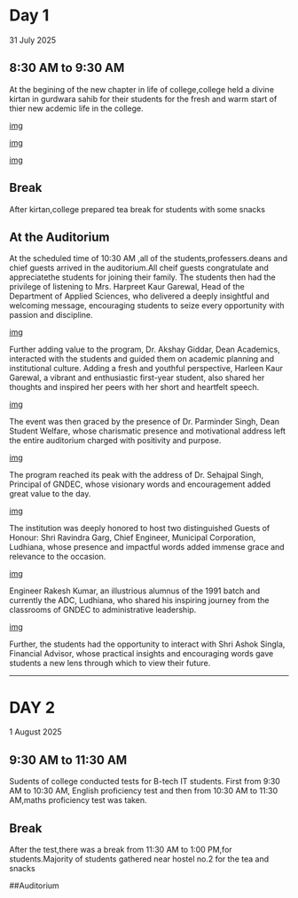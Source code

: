 # Day 1
31 July 2025
## 8:30 AM to 9:30 AM
At the begining of the new chapter in life of college,college held a divine kirtan in gurdwara sahib for their students for the fresh and warm start of thier new acdemic life in the college.

[img](https://www.facebook.com/photo/?fbid=1175936291243750&set=pcb.1175946241242755_)

[img](https://www.facebook.com/photo?fbid=1175936994577013&set=pcb.1175946241242755)

[img](https://www.facebook.com/photo/?fbid=1174720311365348&set=pcb.1174720911365288)

## Break
After kirtan,college prepared tea break for students with some snacks

## At the Auditorium
At the scheduled time of 10:30 AM ,all of the students,professers.deans and chief guests arrived in the auditorium.All cheif guests congratulate and appreciatethe students for joining their family.
The students then had the privilege of listening to Mrs. Harpreet Kaur Garewal, Head of the Department of Applied Sciences, who delivered a deeply insightful and welcoming message, encouraging students to seize every opportunity with passion and discipline.

[img](https://www.facebook.com/photo.php?fbid=1174720504698662&set=pb.100064821697496.-2207520000&type=3)

Further adding value to the program, Dr. Akshay Giddar, Dean Academics, interacted with the students and guided them on academic planning and institutional culture. Adding a fresh and youthful perspective, Harleen Kaur Garewal, a vibrant and enthusiastic first-year student, also shared her thoughts and inspired her peers with her short and heartfelt speech.

[img](https://www.facebook.com/photo.php?fbid=1175945624576150&set=pb.100064821697496.-2207520000&type=3)

The event was then graced by the presence of Dr. Parminder Singh, Dean Student Welfare, whose charismatic presence and motivational address left the entire auditorium charged with positivity and purpose.

[img](https://www.facebook.com/photo.php?fbid=1175944547909591&set=pb.100064821697496.-2207520000&type=3)

The program reached its peak with the address of Dr. Sehajpal Singh, Principal of GNDEC, whose visionary words and encouragement added great value to the day.

[img](https://www.facebook.com/photo/?fbid=1175943854576327&set=pb.100064821697496.-2207520000)

The institution was deeply honored to host two distinguished Guests of Honour:
Shri Ravindra Garg, Chief Engineer, Municipal Corporation, Ludhiana, whose presence and impactful words added immense grace and relevance to the occasion.

[img](https://www.facebook.com/photo.php?fbid=1175941881243191&set=pb.100064821697496.-2207520000&type=3)

Engineer Rakesh Kumar, an illustrious alumnus of the 1991 batch and currently the ADC, Ludhiana, who shared his inspiring journey from the classrooms of GNDEC to administrative leadership.

[img](https://www.facebook.com/photo.php?fbid=1175941527909893&set=pb.100064821697496.-2207520000&type=3)

Further, the students had the opportunity to interact with Shri Ashok Singla, Financial Advisor, whose practical insights and encouraging words gave students a new lens through which to view their future.

___________________

# DAY 2
1 August 2025
## 9:30 AM to 11:30 AM
Sudents of college conducted tests for B-tech IT students.
First from 9:30 AM to 10:30 AM, English proficiency test and then from 10:30 AM to
11:30 AM,maths proficiency test was taken.

## Break 
After the test,there was a break from 11:30 AM to 1:00 PM,for students.Majority of students gathered near hostel no.2 for
the tea and snacks

##Auditorium
